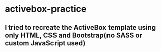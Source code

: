 # activebox-practice
## I tried to recreate the ActiveBox template using only HTML, CSS and Bootstrap(no SASS or custom JavaScript used)
